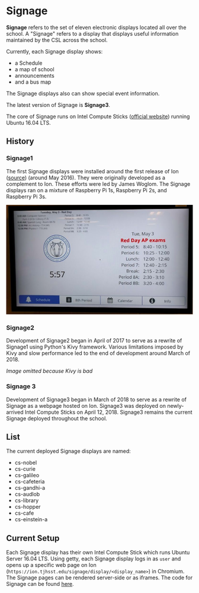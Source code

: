 # Signage

**Signage** refers to the set of eleven electronic displays located all over the school. A "Signage" refers to a display that displays useful information maintained by the CSL across the school.

Currently, each Signage display shows:

* a Schedule
* a map of school
* announcements
* and a bus map

The Signage displays also can show special event information.

The latest version of Signage is **Signage3**.

The core of Signage runs on Intel Compute Sticks \([official website](https://www.intel.com/content/www/us/en/products/boards-kits/compute-stick.html)\) running Ubuntu 16.04 LTS.  

## History

### Signage1

The first Signage displays were installed around the first release of Ion \([source](https://tjhsst.edu/~jwoglom/ion.pdf)\) \(around May 2016\).  They were originally developed as a complement to Ion.  These efforts were led by James Woglom.  The Signage displays ran on a mixture of Raspberry Pi 1s, Raspberry Pi 2s, and Raspberry Pi 3s.

![](../../.gitbook/assets/signage1.png)

### Signage2

Development of Signage2 began in April of 2017 to serve as a rewrite of Signage1 using Python's Kivy framework.  Various limitations imposed by Kivy and slow performance led to the end of development around March of 2018.

_Image omitted because Kivy is bad_

### Signage 3

Development of Signage3 began in March of 2018 to serve as a rewrite of Signage as a webpage hosted on Ion.  Signage3 was deployed on newly-arrived Intel Compute Sticks on April 12, 2018.  Signage3 remains the current Signage deployed throughout the school.

## List

The current deployed Signage displays are named:

* cs-nobel
* cs-curie
* cs-galileo
* cs-cafeteria
* cs-gandhi-a
* cs-audlob
* cs-library 
* cs-hopper
* cs-cafe
* cs-einstein-a

## Current Setup

Each Signage display has their own Intel Compute Stick which runs Ubuntu Server 16.04 LTS.  Using getty, each Signage display logs in as `user` and opens up a specific web page on Ion \(`https://ion.tjhsst.edu/signage/display/<display_name>`\) in Chromium.  The Signage pages can be rendered server-side or as iframes.  The code for Signage can be found [here](https://github.com/tjcsl/ion/tree/master/intranet/apps/signage).


